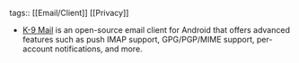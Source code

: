 tags:: [[Email/Client]] [[Privacy]]

- [K-9 Mail](https://k9mail.app/) is an open-source email client for Android that offers advanced features such as push IMAP support, GPG/PGP/MIME support, per-account notifications, and more.